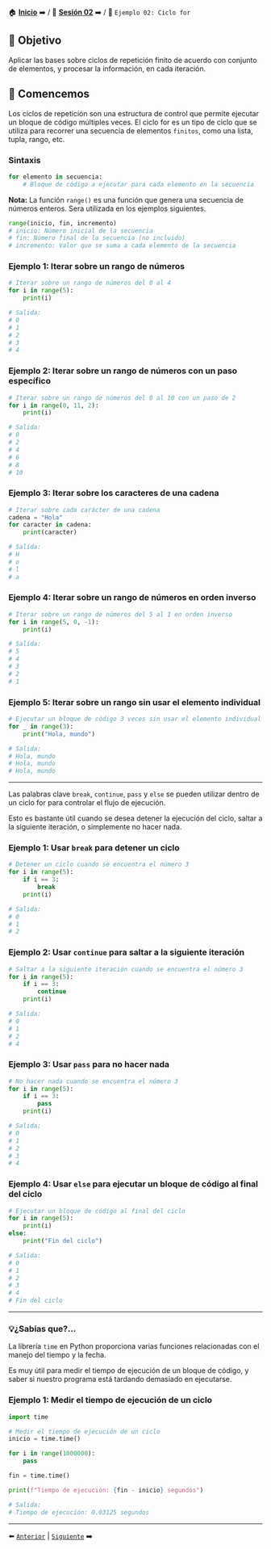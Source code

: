 🏠 [**Inicio**](../../Readme.md) ➡️ / 📖 [**Sesión 02**](../Readme.md) ➡️ / 📝 `Ejemplo 02: Ciclo for`

## 🎯 Objetivo

Aplicar las bases sobre ciclos de repetición finito de acuerdo con conjunto de elementos, y procesar la información, en cada iteración.

## 🚀 Comencemos

Los ciclos de repetición son una estructura de control que permite ejecutar un bloque de código múltiples veces. El ciclo for es un tipo de ciclo que se utiliza para recorrer una secuencia de elementos `finitos`, como una lista, tupla, rango, etc.


### Sintaxis

```python
for elemento in secuencia:
    # Bloque de código a ejecutar para cada elemento en la secuencia
```

<!-- Nota -->
**Nota:** La función `range()` es una función que genera una secuencia de números enteros. Sera utilizada en los ejemplos siguientes.


```python
range(inicio, fin, incremento)
# inicio: Número inicial de la secuencia
# fin: Número final de la secuencia (no incluido)
# incremento: Valor que se suma a cada elemento de la secuencia
```

### Ejemplo 1: Iterar sobre un rango de números

```python
# Iterar sobre un rango de números del 0 al 4
for i in range(5):
    print(i)

# Salida:
# 0
# 1
# 2
# 3
# 4
```

### Ejemplo 2: Iterar sobre un rango de números con un paso específico

```python
# Iterar sobre un rango de números del 0 al 10 con un paso de 2
for i in range(0, 11, 2):
    print(i)

# Salida:
# 0
# 2
# 4
# 6
# 8
# 10
```

### Ejemplo 3: Iterar sobre los caracteres de una cadena

```python
# Iterar sobre cada carácter de una cadena
cadena = "Hola"
for caracter in cadena:
    print(caracter)

# Salida:
# H
# o
# l
# a
```

### Ejemplo 4: Iterar sobre un rango de números en orden inverso

```python
# Iterar sobre un rango de números del 5 al 1 en orden inverso
for i in range(5, 0, -1):
    print(i)

# Salida:
# 5
# 4
# 3
# 2
# 1
```

### Ejemplo 5: Iterar sobre un rango sin usar el elemento individual

```python
# Ejecutar un bloque de código 3 veces sin usar el elemento individual
for _ in range(3):
    print("Hola, mundo")

# Salida:
# Hola, mundo
# Hola, mundo
# Hola, mundo
```

---

<!-- Hablemos sobre brake, continue, pass y else -->

Las palabras clave `break`, `continue`, `pass` y `else` se pueden utilizar dentro de un ciclo for para controlar el flujo de ejecución.

Esto es bastante útil cuando se desea detener la ejecución del ciclo, saltar a la siguiente iteración, o simplemente no hacer nada.

### Ejemplo 1: Usar `break` para detener un ciclo

```python
# Detener un ciclo cuando se encuentra el número 3
for i in range(5):
    if i == 3:
        break
    print(i)

# Salida:
# 0
# 1
# 2
```

### Ejemplo 2: Usar `continue` para saltar a la siguiente iteración

```python
# Saltar a la siguiente iteración cuando se encuentra el número 3
for i in range(5):
    if i == 3:
        continue
    print(i)

# Salida:
# 0
# 1
# 2
# 4
```


### Ejemplo 3: Usar `pass` para no hacer nada

```python
# No hacer nada cuando se encuentra el número 3
for i in range(5):
    if i == 3:
        pass
    print(i)

# Salida:
# 0
# 1
# 2
# 3
# 4
```

### Ejemplo 4: Usar `else` para ejecutar un bloque de código al final del ciclo

```python
# Ejecutar un bloque de código al final del ciclo
for i in range(5):
    print(i)
else:
    print("Fin del ciclo")

# Salida:
# 0
# 1
# 2
# 3
# 4
# Fin del ciclo
```

---
### 💡¿Sabias que?...

La librería `time` en Python proporciona varias funciones relacionadas con el manejo del tiempo y la fecha.

Es muy útil para medir el tiempo de ejecución de un bloque de código, y saber si nuestro programa está tardando demasiado en ejecutarse.

### Ejemplo 1: Medir el tiempo de ejecución de un ciclo

```python
import time

# Medir el tiempo de ejecución de un ciclo
inicio = time.time()

for i in range(1000000):
    pass

fin = time.time()

print(f"Tiempo de ejecución: {fin - inicio} segundos")

# Salida:
# Tiempo de ejecución: 0.03125 segundos
```

---

⬅️ [`Anterior`](../Readme.md) | [`Siguiente`](../Reto-01/Readme.md) ➡️